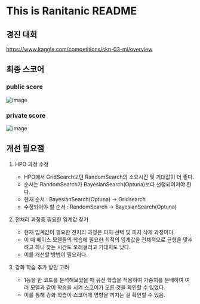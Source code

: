 # This is Ranitanic README

## 경진 대회
https://www.kaggle.com/competitions/skn-03-ml/overview

## 최종 스코어

### public score
![image](https://github.com/user-attachments/assets/20ab0813-4588-46e4-8a84-8a11b26b1b18)

### private score
![image](https://github.com/user-attachments/assets/7508125d-cd20-4607-9705-b1a307237662)


## 개선 필요점

1. HPO 과정 수정
   - HPO에서 GridSearch보단 RandomSearch의 소요시간 및 기대값이 더 좋다.
   - 순서는 RandomSearch가 BayesianSearch(Optuna)보다 선행되어져야 한다.
   - 현재 순서 : BayesianSearch(Optuna) -> Gridsearch
   - 수정되어야 할 순서 : RandomSearch -> BayesianSearch(Optuna)

2. 전처리 과정중 필요한 임계값 찾기
   - 현재 임계값이 필요한 전처리 과정은 피처 선택 및 피처 삭제 과정이다.
   - 이 때 베이스 모델들의 학습에 필요한 최적의 임계값을 전체적으로 균형을 맞추려고 하니 찾는 시간도 오래걸리고 기대치도 낮다.
   - 이를 개선할 방법이 필요하다.
  
3. 강화 학습 추가 방안 고려
   - 1등을 한 코드를 분석해보았을 때 유전 학습을 적용하여 가중치를 분배하여 여러 모델과 같이 학습을 시켜 스코어가 오른 것을 확인할 수 있었다.
   - 이를 통해 강화 학습이 스코어에 영향을 끼치는 걸 확인할 수 있음.
